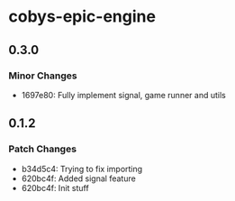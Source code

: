 # cobys-epic-engine

## 0.3.0

### Minor Changes

- 1697e80: Fully implement signal, game runner and utils

## 0.1.2

### Patch Changes

- b34d5c4: Trying to fix importing
- 620bc4f: Added signal feature
- 620bc4f: Init stuff
